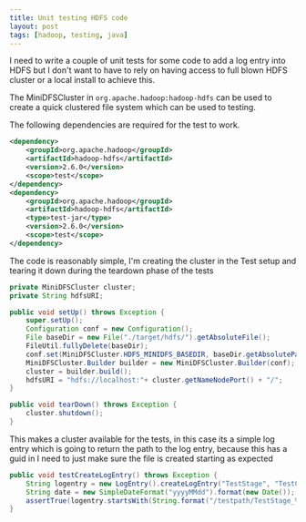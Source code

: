 ```yaml
---
title: Unit testing HDFS code
layout: post
tags: [hadoop, testing, java]
---
```


I need to write a couple of unit tests for some code to add a log entry into HDFS but I don't want to have to rely on having access to full blown HDFS cluster or a local install to achieve this.

The MiniDFSCluster in `org.apache.hadoop:hadoop-hdfs` can be used to create a quick clustered file system which can be used to testing.

The following dependencies are required for the test to work.

```xml
<dependency>
    <groupId>org.apache.hadoop</groupId>
    <artifactId>hadoop-hdfs</artifactId>
    <version>2.6.0</version>
    <scope>test</scope>
</dependency>
<dependency>
    <groupId>org.apache.hadoop</groupId>
    <artifactId>hadoop-hdfs</artifactId>
    <type>test-jar</type>
    <version>2.6.0</version>
    <scope>test</scope>
</dependency>

```

The code is reasonably simple, I'm creating the cluster in the Test setup and tearing it down during the teardown phase of the tests

```java
private MiniDFSCluster cluster;
private String hdfsURI;

public void setUp() throws Exception {
    super.setUp();
    Configuration conf = new Configuration();
    File baseDir = new File("./target/hdfs/").getAbsoluteFile();
    FileUtil.fullyDelete(baseDir);
    conf.set(MiniDFSCluster.HDFS_MINIDFS_BASEDIR, baseDir.getAbsolutePath());
    MiniDFSCluster.Builder builder = new MiniDFSCluster.Builder(conf);
    cluster = builder.build();
    hdfsURI = "hdfs://localhost:"+ cluster.getNameNodePort() + "/";
}

public void tearDown() throws Exception {
    cluster.shutdown();
}
```

This makes a cluster available for the tests, in this case its a simple log entry which is going to return the path to the log entry, because this has a guid in I need to just make sure the file is created starting as expected

```java
public void testCreateLogEntry() throws Exception {
	String logentry = new LogEntry().createLogEntry("TestStage", "TestCategory", "/testpath", cluster.getFileSystem());
	String date = new SimpleDateFormat("yyyyMMdd").format(new Date());
	assertTrue(logentry.startsWith(String.format("/testpath/TestStage_%s_", date)));
}
```
